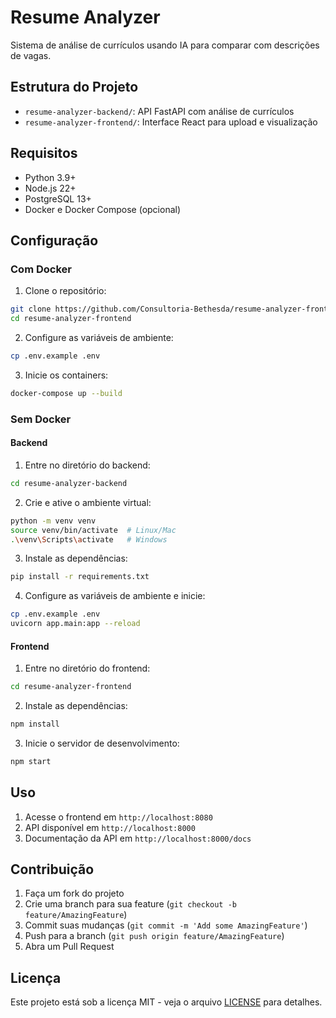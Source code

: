 # Resume Analyzer

Sistema de análise de currículos usando IA para comparar com descrições de vagas.

## Estrutura do Projeto

- `resume-analyzer-backend/`: API FastAPI com análise de currículos
- `resume-analyzer-frontend/`: Interface React para upload e visualização

## Requisitos

- Python 3.9+
- Node.js 22+
- PostgreSQL 13+
- Docker e Docker Compose (opcional)

## Configuração

### Com Docker

1. Clone o repositório:
```bash
git clone https://github.com/Consultoria-Bethesda/resume-analyzer-frontend.git
cd resume-analyzer-frontend
```

2. Configure as variáveis de ambiente:
```bash
cp .env.example .env
```

3. Inicie os containers:
```bash
docker-compose up --build
```

### Sem Docker

#### Backend

1. Entre no diretório do backend:
```bash
cd resume-analyzer-backend
```

2. Crie e ative o ambiente virtual:
```bash
python -m venv venv
source venv/bin/activate  # Linux/Mac
.\venv\Scripts\activate   # Windows
```

3. Instale as dependências:
```bash
pip install -r requirements.txt
```

4. Configure as variáveis de ambiente e inicie:
```bash
cp .env.example .env
uvicorn app.main:app --reload
```

#### Frontend

1. Entre no diretório do frontend:
```bash
cd resume-analyzer-frontend
```

2. Instale as dependências:
```bash
npm install
```

3. Inicie o servidor de desenvolvimento:
```bash
npm start
```

## Uso

1. Acesse o frontend em `http://localhost:8080`
2. API disponível em `http://localhost:8000`
3. Documentação da API em `http://localhost:8000/docs`

## Contribuição

1. Faça um fork do projeto
2. Crie uma branch para sua feature (`git checkout -b feature/AmazingFeature`)
3. Commit suas mudanças (`git commit -m 'Add some AmazingFeature'`)
4. Push para a branch (`git push origin feature/AmazingFeature`)
5. Abra um Pull Request

## Licença

Este projeto está sob a licença MIT - veja o arquivo [LICENSE](LICENSE) para detalhes.
